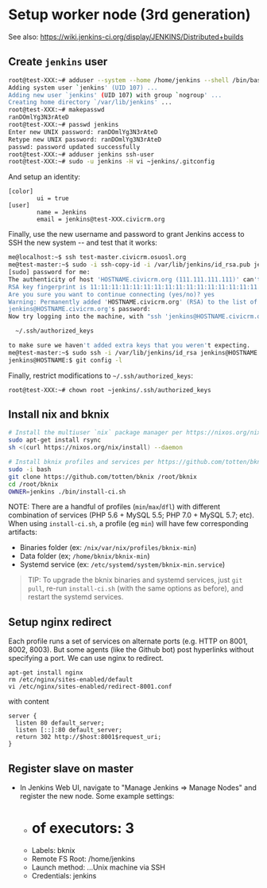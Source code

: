 # Setup worker node (3rd generation)

See also: https://wiki.jenkins-ci.org/display/JENKINS/Distributed+builds

## Create `jenkins` user

```bash
root@test-XXX:~# adduser --system --home /home/jenkins --shell /bin/bash jenkins
Adding system user `jenkins' (UID 107) ...
Adding new user `jenkins' (UID 107) with group `nogroup' ...
Creating home directory `/var/lib/jenkins' ...
root@test-XXX:~# makepasswd
ranDOmlYg3N3rAteD
root@test-XXX:~# passwd jenkins
Enter new UNIX password: ranDOmlYg3N3rAteD
Retype new UNIX password: ranDOmlYg3N3rAteD
passwd: password updated successfully
root@test-XXX:~# adduser jenkins ssh-user
root@test-XXX:~# sudo -u jenkins -H vi ~jenkins/.gitconfig
```

And setup an identity:

```
[color]
        ui = true
[user]
        name = Jenkins
        email = jenkins@test-XXX.civicrm.org
```

Finally, use the new username and password to grant Jenkins access to SSH
the new system -- and test that it works:

```bash
me@localhost:~$ ssh test-master.civicrm.osuosl.org
me@test-master:~$ sudo -i ssh-copy-id -i /var/lib/jenkins/id_rsa.pub jenkins@HOSTNAME.civicrm.org
[sudo] password for me:
The authenticity of host 'HOSTNAME.civicrm.org (111.111.111.111)' can't be established.
RSA key fingerprint is 11:11:11:11:11:11:11:11:11:11:11:11:11:11:11:11.
Are you sure you want to continue connecting (yes/no)? yes
Warning: Permanently added 'HOSTNAME.civicrm.org' (RSA) to the list of known hosts.
jenkins@HOSTNAME.civicrm.org's password:
Now try logging into the machine, with "ssh 'jenkins@HOSTNAME.civicrm.org'", and check in:

  ~/.ssh/authorized_keys

to make sure we haven't added extra keys that you weren't expecting.
me@test-master:~$ sudo ssh -i /var/lib/jenkins/id_rsa jenkins@HOSTNAME.civicrm.org
jenkins@HOSTNAME:$ git config -l
```

Finally, restrict modifications to `~/.ssh/authorized_keys`:

```
root@test-XXX:~# chown root ~jenkins/.ssh/authorized_keys
```

## Install nix and bknix

```bash
# Install the multiuser `nix` package manager per https://nixos.org/nix/manual/#sect-multi-user-installation
sudo apt-get install rsync
sh <(curl https://nixos.org/nix/install) --daemon

# Install bknix profiles and services per https://github.com/totten/bknix/blob/master/doc/install-other.md
sudo -i bash
git clone https://github.com/totten/bknix /root/bknix
cd /root/bknix
OWNER=jenkins ./bin/install-ci.sh
```

NOTE: There are a handful of profiles (`min`/`max`/`dfl`) with different
combination of services (PHP 5.6 + MySQL 5.5; PHP 7.0 + MySQL 5.7; etc). 
When using `install-ci.sh`, a profile (eg `min`) will have few corresponding
artifacts:

* Binaries folder (ex: `/nix/var/nix/profiles/bknix-min`)
* Data folder (ex; `/home/bknix/bknix-min`)
* Systemd service (ex: `/etc/systemd/system/bknix-min.service`)

> TIP: To upgrade the bknix binaries and systemd services, just `git pull`,
> re-run `install-ci.sh` (with the same options as before), and restart
> the systemd services.

## Setup nginx redirect

Each profile runs a set of services on alternate ports (e.g. HTTP on 8001,
8002, 8003). But some agents (like the Github bot) post hyperlinks without
specifying a port. We can use nginx to redirect.

```
apt-get install nginx
rm /etc/nginx/sites-enabled/default
vi /etc/nginx/sites-enabled/redirect-8001.conf
```

with content

```
server {
  listen 80 default_server;
  listen [::]:80 default_server;
  return 302 http://$host:8001$request_uri;
}
```

## Register slave on master

 * In Jenkins Web UI, navigate to "Manage Jenkins => Manage Nodes" and register the new node. Some example settings:
   * # of executors: 3
   * Labels: bknix
   * Remote FS Root: /home/jenkins
   * Launch method: ...Unix machine via SSH
   * Credentials: jenkins
